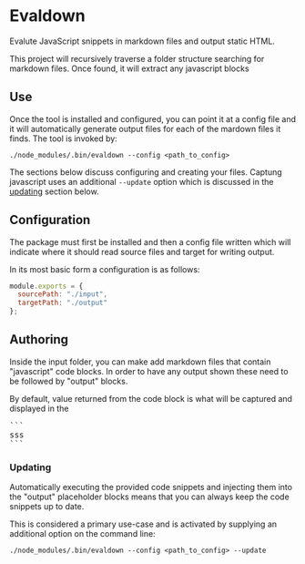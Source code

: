 # Evaldown

Evalute JavaScript snippets in markdown files and output static HTML.

This project will recursively traverse a folder structure searching
for markdown files. Once found, it will extract any javascript blocks

## Use

Once the tool is installed and configured, you can point it at a
config file and it will automatically generate output files for
each of the mardown files it finds. The tool is invoked by:

```
./node_modules/.bin/evaldown --config <path_to_config>
```

The sections below discuss configuring and creating your files.
Captung javascript uses an additional `--update` option which
is discussed in the [updating](#Updating) section below.

## Configuration

The package must first be installed and then a config file written
which will indicate where it should read source files and target
for writing output.

In its most basic form a configuration is as follows:

```javascript
module.exports = {
  sourcePath: "./input",
  targetPath: "./output"
};
```

## Authoring

Inside the input folder, you can make add markdown files that contain
"javascript" code blocks. In order to have any output shown these need
to be
followed by "output" blocks.

By default, value returned from the code block is what will be captured
and displayed in the

<pre>
```
sss
```
</pre>

### Updating

Automatically executing the provided code snippets and injecting them
into the "output" placeholder blocks means that you can always keep
the code snippets up to date.

This is considered a primary use-case and is activated by supplying an
additional option on the command line:

```
./node_modules/.bin/evaldown --config <path_to_config> --update
```

